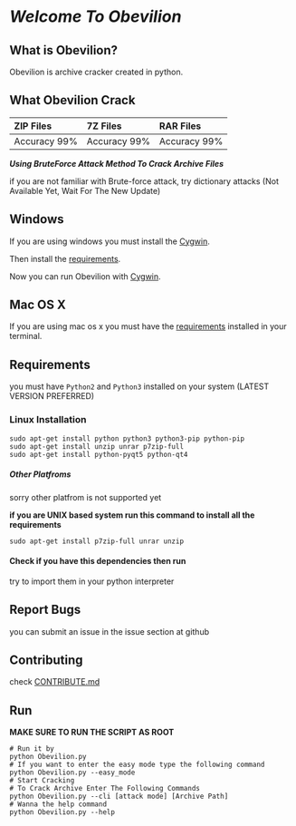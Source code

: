 # **_Welcome To Obevilion_**

## What is Obevilion?

Obevilion is archive cracker created in python.

## What Obevilion Crack

ZIP Files    | 7Z Files     | RAR Files
:----------- | :----------- | :-----------
Accuracy 99% | Accuracy 99% | Accuracy 99%

**_Using BruteForce Attack Method To Crack Archive Files_**

if you are not familiar with Brute-force attack, try dictionary attacks (Not Available Yet, Wait For The New Update)

## Windows

If you are using windows you must install the [Cygwin](http://www.cygwin.com/).

Then install the [requirements](#unpythonic-requirements).

Now you can run Obevilion with [Cygwin](http://www.cygwin.com/).

## Mac OS X

If you are using mac os x you must have the [requirements](#unpythonic-requirements) installed in your terminal.

## Requirements

you must have `Python2` and `Python3` installed on your system (LATEST VERSION PREFERRED)

### Linux Installation

```shell
sudo apt-get install python python3 python3-pip python-pip
sudo apt-get install unzip unrar p7zip-full
sudo apt-get install python-pyqt5 python-qt4
```
##### Other Platfroms
sorry other platfrom is not supported yet

**if you are UNIX based system run this command to install all the requirements**

`sudo apt-get install p7zip-full unrar unzip`

#### Check if you have this dependencies then run

try to import them in your python interpreter

## Report Bugs

you can submit an issue in the issue section at github

## Contributing

check [CONTRIBUTE.md](https://github.com/BL4CKvGHOST/Obevilion/blob/master/CONTRIBUTE.md)

## Run

**MAKE SURE TO RUN THE SCRIPT AS ROOT**

```shell
# Run it by
python Obevilion.py
# If you want to enter the easy mode type the following command
python Obevilion.py --easy_mode
# Start Cracking
# To Crack Archive Enter The Following Commands
python Obevilion.py --cli [attack mode] [Archive Path]
# Wanna the help command
python Obevilion.py --help
```
